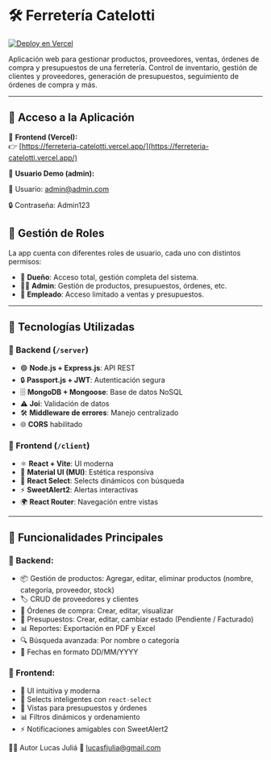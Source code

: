 # 🛠️ Ferretería Catelotti

[![Deploy en Vercel](https://img.shields.io/badge/Vercel-Online-success?style=for-the-badge&logo=vercel)](https://ferreteria-catelotti.vercel.app/)

Aplicación web para gestionar productos, proveedores, ventas, órdenes de compra y presupuestos de una ferretería. Control de inventario, gestión de clientes y proveedores, generación de presupuestos, seguimiento de órdenes de compra y más.

---

## 🚀 Acceso a la Aplicación

🔗 **Frontend (Vercel):**  
👉 [https://ferreteria-catelotti.vercel.app/](https://ferreteria-catelotti.vercel.app/)

🔑 **Usuario Demo (admin):**

📧 Usuario: admin@admin.com

🔒 Contraseña: Admin123


## 👥 Gestión de Roles

La app cuenta con diferentes roles de usuario, cada uno con distintos permisos:

- 👑 **Dueño**: Acceso total, gestión completa del sistema.
- 🧑‍💼 **Admin**: Gestión de productos, presupuestos, órdenes, etc.
- 👷 **Empleado**: Acceso limitado a ventas y presupuestos.

---

## 🧰 Tecnologías Utilizadas

### 🔧 Backend (`/server`)

- 🟢 **Node.js + Express.js**: API REST
- 🔒 **Passport.js + JWT**: Autenticación segura
- 🗄️ **MongoDB + Mongoose**: Base de datos NoSQL
- ⚠️ **Joi**: Validación de datos
- 🛠️ **Middleware de errores**: Manejo centralizado
- 🌐 **CORS** habilitado

### 🎨 Frontend (`/client`)

- ⚛️ **React + Vite**: UI moderna
- 🎨 **Material UI (MUI)**: Estética responsiva
- 🔀 **React Select**: Selects dinámicos con búsqueda
- ⚡ **SweetAlert2**: Alertas interactivas
- 🌍 **React Router**: Navegación entre vistas

---

## 📌 Funcionalidades Principales

### 🔧 Backend:

- 📦 Gestión de productos: Agregar, editar, eliminar productos (nombre, categoría, proveedor, stock)
- 🏷️ CRUD de proveedores y clientes
- 📜 Órdenes de compra: Crear, editar, visualizar
- 📄 Presupuestos: Crear, editar, cambiar estado (Pendiente / Facturado)
- 📊 Reportes: Exportación en PDF y Excel
- 🔍 Búsqueda avanzada: Por nombre o categoría
- 📆 Fechas en formato DD/MM/YYYY

### 🎨 Frontend:

- 🛒 UI intuitiva y moderna
- 📌 Selects inteligentes con `react-select`
- 📄 Vistas para presupuestos y órdenes
- 📊 Filtros dinámicos y ordenamiento
- ⚡ Notificaciones amigables con SweetAlert2

👨‍💻 Autor
Lucas Juliá
📧 lucasfjulia@gmail.com

